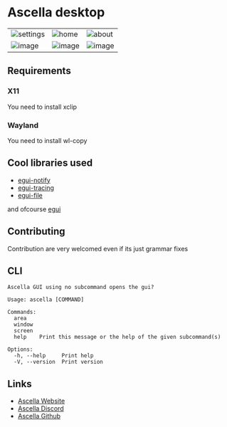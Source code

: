 # Ascella desktop

|                       |                |                 |
| :-------------------- | :------------- | --------------- |
| ![settings][settings] | ![home][home]  | ![about][about] |
| ![image][img1]        | ![image][img2] | ![image][img3]  |

[settings]: https://user-images.githubusercontent.com/72335827/234695281-c09ce67e-eed3-48b6-8089-0120d57dde2f.png
[home]: https://user-images.githubusercontent.com/72335827/234695319-de351b0b-bdde-4461-8434-6c8effb7679d.png
[about]: https://user-images.githubusercontent.com/72335827/234695358-a488d48a-ea89-45b8-8034-dd6476c43a2b.png
[img1]: https://github.com/ascellahost/gui/assets/72335827/33dd2393-4df8-47f7-b92e-0afed6b2cc57
[img2]: https://github.com/ascellahost/gui/assets/72335827/d4e2c81e-a7e3-40db-a254-29e47fb65fe7
[img3]: https://github.com/ascellahost/gui/assets/72335827/2b5c93de-3b69-4984-b871-d6ae4d154e4a

## Requirements

### X11

You need to install xclip

### Wayland

You need to install wl-copy

## Cool libraries used

- [egui-notify](https://github.com/ItsEthra/egui-notify)
- [egui-tracing](https://github.com/grievouz/egui_tracing)
- [egui-file](https://lib.rs/crates/egui_file)

and ofcourse [egui](https://github.com/emilk/egui/)

## Contributing

Contribution are very welcomed even if its just grammar fixes

## CLI

```
Ascella GUI using no subcommand opens the gui?

Usage: ascella [COMMAND]

Commands:
  area
  window
  screen
  help    Print this message or the help of the given subcommand(s)

Options:
  -h, --help     Print help
  -V, --version  Print version
```

## Links

- [Ascella Website](https://ascella.host/)
- [Ascella Discord](https://discord.gg/BDxd9AuHpr)
- [Ascella Github](https://github.com/ascellahost/ascellav3)
